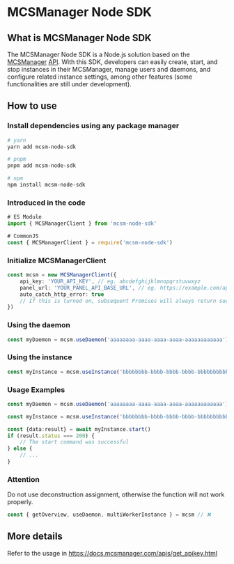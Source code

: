 # MCSManager Node SDK

## What is MCSManager Node SDK

The MCSManager Node SDK is a Node.js solution based on the [MCSManager](https://mcsmanager.com/) [API](https://docs.mcsmanager.com/apis/get_apikey.html). With this SDK, developers can easily create, start, and stop instances in their MCSManager, manage users and daemons, and configure related instance settings, among other features (some functionalities are still under development).

## How to use

### Install dependencies using any package manager

```bash
# yarn
yarn add mcsm-node-sdk

# pnpm
pnpm add mcsm-node-sdk

# npm
npm install mcsm-node-sdk
```

### Introduced in the code

```ts
# ES Module
import { MCSManagerClient } from 'mcsm-node-sdk'

# CommonJS
const { MCSManagerClient } = require('mcsm-node-sdk')
```

### Initialize MCSManagerClient 

```ts
const mcsm = new MCSManagerClient({
    api_key: 'YOUR_API_KEY', // eg. abcdefghijklmnopqrstuvwxyz
    panel_url: 'YOUR_PANEL_API_BASE_URL', // eg. https://example.com/api or https://example.com/api/
    auto_catch_http_error: true
    // If this is turned on, subsequent Promises will always return success, so use data.status to determine the result of the actual request.
})
```

### Using the daemon

```ts
const myDaemon = mcsm.useDaemon('aaaaaaaa-aaaa-aaaa-aaaa-aaaaaaaaaaaa')
```

### Using the instance

```ts
const myInstance = mcsm.useInstance('bbbbbbbb-bbbb-bbbb-bbbb-bbbbbbbbbbbb', myDaemon)
```

### Usage Examples

```ts
const myDaemon = mcsm.useDaemon('aaaaaaaa-aaaa-aaaa-aaaa-aaaaaaaaaaaa')

const myInstance = mcsm.useInstance('bbbbbbbb-bbbb-bbbb-bbbb-bbbbbbbbbbbb', myDaemon)

const {data:result} = await myInstance.start()
if (result.status === 200) {
    // The start command was successful
} else {
    // ...
}
```

### Attention

Do not use deconstruction assignment, otherwise the function will not work properly.

```ts
const { getOverview, useDaemon, multiWorkerInstance } = mcsm // ❌
```

## More details

Refer to the usage in https://docs.mcsmanager.com/apis/get_apikey.html
